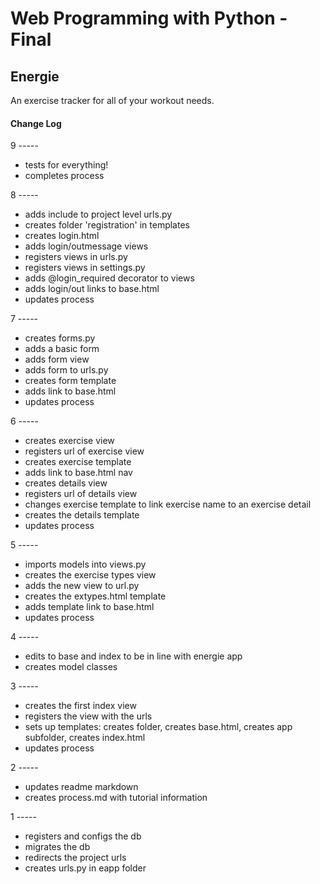 # Web Programming with Python - Final

## Energie
An exercise tracker for all of your workout needs.

#### Change Log

9 -----
- tests for everything!
- completes process

8 -----
- adds include to project level urls.py
- creates folder 'registration' in templates
- creates login.html
- adds login/outmessage views
- registers views in urls.py
- registers views in settings.py
- adds @login_required decorator to views
- adds login/out links to base.html
- updates process

7 -----
- creates forms.py
- adds a basic form
- adds form view
- adds form to urls.py
- creates form template
- adds link to base.html
- updates process

6 -----
- creates exercise view
- registers url of exercise view
- creates exercise template
- adds link to base.html nav
- creates details view
- registers url of details view
- changes exercise template to link exercise name to an exercise detail
- creates the details template
- updates process

5 -----
- imports models into views.py
- creates the exercise types view
- adds the new view to url.py
- creates the extypes.html template
- adds template link to base.html
- updates process

4 -----
- edits to base and index to be in line with energie app
- creates model classes

3 -----
- creates the first index view
- registers the view with the urls
- sets up templates: creates folder, creates base.html, creates app subfolder, creates index.html
- updates process

2 -----
- updates readme markdown
- creates process.md with tutorial information

1 -----
- registers and configs the db
- migrates the db
- redirects the project urls
- creates urls.py in eapp folder
